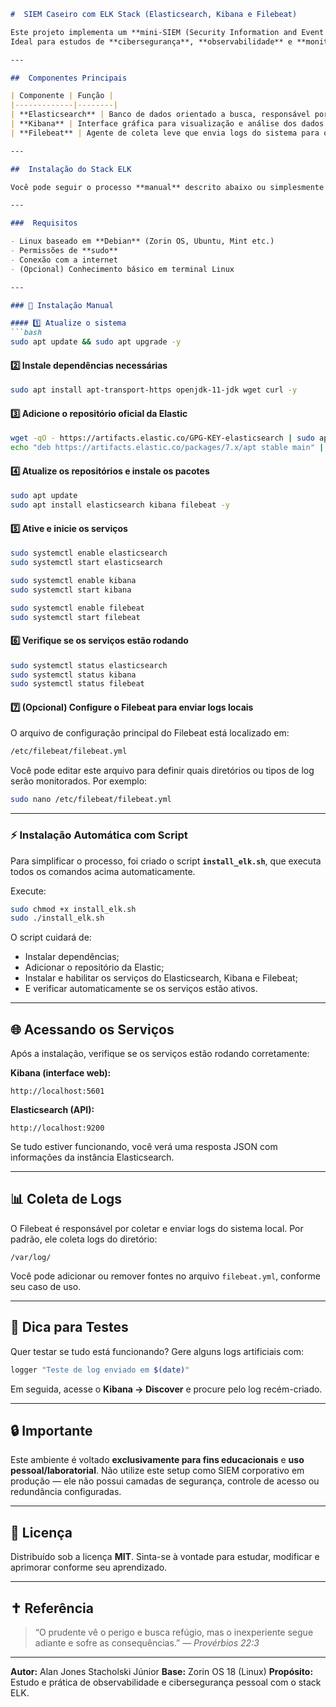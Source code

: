 ````markdown
#  SIEM Caseiro com ELK Stack (Elasticsearch, Kibana e Filebeat)

Este projeto implementa um **mini-SIEM (Security Information and Event Management)** baseado no **ELK Stack** para monitoramento e análise de logs em sistemas Linux pessoais.  
Ideal para estudos de **cibersegurança**, **observabilidade** e **monitoramento de eventos locais**.

---

##  Componentes Principais

| Componente | Função |
|-------------|--------|
| **Elasticsearch** | Banco de dados orientado a busca, responsável por armazenar e indexar logs. |
| **Kibana** | Interface gráfica para visualização e análise dos dados coletados. |
| **Filebeat** | Agente de coleta leve que envia logs do sistema para o Elasticsearch. |

---

##  Instalação do Stack ELK

Você pode seguir o processo **manual** descrito abaixo ou simplesmente executar o **script automatizado `install_elk.sh`**, que realiza toda a instalação por você.

---

###  Requisitos

- Linux baseado em **Debian** (Zorin OS, Ubuntu, Mint etc.)
- Permissões de **sudo**
- Conexão com a internet
- (Opcional) Conhecimento básico em terminal Linux

---

### 🧩 Instalação Manual

#### 1️⃣ Atualize o sistema
```bash
sudo apt update && sudo apt upgrade -y
````

#### 2️⃣ Instale dependências necessárias

```bash
sudo apt install apt-transport-https openjdk-11-jdk wget curl -y
```

#### 3️⃣ Adicione o repositório oficial da Elastic

```bash
wget -qO - https://artifacts.elastic.co/GPG-KEY-elasticsearch | sudo apt-key add -
echo "deb https://artifacts.elastic.co/packages/7.x/apt stable main" | sudo tee /etc/apt/sources.list.d/elastic-7.x.list
```

#### 4️⃣ Atualize os repositórios e instale os pacotes

```bash
sudo apt update
sudo apt install elasticsearch kibana filebeat -y
```

#### 5️⃣ Ative e inicie os serviços

```bash
sudo systemctl enable elasticsearch
sudo systemctl start elasticsearch

sudo systemctl enable kibana
sudo systemctl start kibana

sudo systemctl enable filebeat
sudo systemctl start filebeat
```

#### 6️⃣ Verifique se os serviços estão rodando

```bash
sudo systemctl status elasticsearch
sudo systemctl status kibana
sudo systemctl status filebeat
```

#### 7️⃣ (Opcional) Configure o Filebeat para enviar logs locais

O arquivo de configuração principal do Filebeat está localizado em:

```bash
/etc/filebeat/filebeat.yml
```

Você pode editar este arquivo para definir quais diretórios ou tipos de log serão monitorados.
Por exemplo:

```bash
sudo nano /etc/filebeat/filebeat.yml
```

---

### ⚡ Instalação Automática com Script

Para simplificar o processo, foi criado o script **`install_elk.sh`**, que executa todos os comandos acima automaticamente.

Execute:

```bash
sudo chmod +x install_elk.sh
sudo ./install_elk.sh
```

O script cuidará de:

* Instalar dependências;
* Adicionar o repositório da Elastic;
* Instalar e habilitar os serviços do Elasticsearch, Kibana e Filebeat;
* E verificar automaticamente se os serviços estão ativos.

---

## 🌐 Acessando os Serviços

Após a instalação, verifique se os serviços estão rodando corretamente:

**Kibana (interface web):**

```
http://localhost:5601
```

**Elasticsearch (API):**

```
http://localhost:9200
```

Se tudo estiver funcionando, você verá uma resposta JSON com informações da instância Elasticsearch.

---

## 📊 Coleta de Logs

O Filebeat é responsável por coletar e enviar logs do sistema local.
Por padrão, ele coleta logs do diretório:

```
/var/log/
```

Você pode adicionar ou remover fontes no arquivo `filebeat.yml`, conforme seu caso de uso.

---

## 🧠 Dica para Testes

Quer testar se tudo está funcionando?
Gere alguns logs artificiais com:

```bash
logger "Teste de log enviado em $(date)"
```

Em seguida, acesse o **Kibana → Discover** e procure pelo log recém-criado.

---

## 🔒 Importante

Este ambiente é voltado **exclusivamente para fins educacionais** e **uso pessoal/laboratorial**.
Não utilize este setup como SIEM corporativo em produção — ele não possui camadas de segurança, controle de acesso ou redundância configuradas.

---

## 🧾 Licença

Distribuído sob a licença **MIT**.
Sinta-se à vontade para estudar, modificar e aprimorar conforme seu aprendizado.

---

## ✝️ Referência

> “O prudente vê o perigo e busca refúgio, mas o inexperiente segue adiante e sofre as consequências.”
> — *Provérbios 22:3*

---

**Autor:** Alan Jones Stacholski Júnior
**Base:** Zorin OS 18 (Linux)
**Propósito:** Estudo e prática de observabilidade e cibersegurança pessoal com o stack ELK.

```
